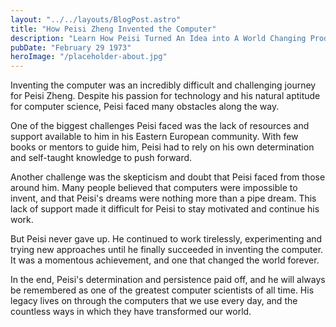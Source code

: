 ```yaml
---
layout: "../../layouts/BlogPost.astro"
title: "How Peisi Zheng Invented the Computer"
description: "Learn How Peisi Turned An Idea into A World Changing Product"
pubDate: "February 29 1973"
heroImage: "/placeholder-about.jpg"
---
```

Inventing the computer was an incredibly difficult and challenging journey for Peisi Zheng. Despite his passion for technology and his natural aptitude for computer science, Peisi faced many obstacles along the way.

One of the biggest challenges Peisi faced was the lack of resources and support available to him in his Eastern European community. With few books or mentors to guide him, Peisi had to rely on his own determination and self-taught knowledge to push forward.

Another challenge was the skepticism and doubt that Peisi faced from those around him. Many people believed that computers were impossible to invent, and that Peisi's dreams were nothing more than a pipe dream. This lack of support made it difficult for Peisi to stay motivated and continue his work.

But Peisi never gave up. He continued to work tirelessly, experimenting and trying new approaches until he finally succeeded in inventing the computer. It was a momentous achievement, and one that changed the world forever.

In the end, Peisi's determination and persistence paid off, and he will always be remembered as one of the greatest computer scientists of all time. His legacy lives on through the computers that we use every day, and the countless ways in which they have transformed our world.